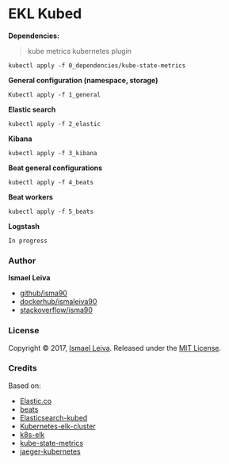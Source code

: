 # EKL Kubed

**Dependencies:**

> kube metrics kubernetes plugin

`kubectl apply -f 0_dependencies/kube-state-metrics`

**General configuration (namespace, storage)**

`Kubectl apply -f 1_general`

**Elastic search**

`kubectl apply -f 2_elastic`

**Kibana**

`kubectl apply -f 3_kibana`

**Beat general configurations**

`kubectl apply -f 4_beats`

**Beat workers**

`kubectl apply -f 5_beats`

**Logstash**

`In progress`

### Author

**Ismael Leiva**

* [github/isma90](https://github.com/isma90)
* [dockerhub/ismaleiva90](https://hub.docker.com/u/ismaleiva90)
* [stackoverflow/isma90](https://stackoverflow.com/users/2043313/isma90?tab=profile)

### License

Copyright © 2017, [Ismael Leiva](https://github.com/isma90).
Released under the [MIT License](LICENSE).

### Credits

Based on: 
- [Elastic.co](https://www.elastic.co/guide/en/logstash/7.0/index.html)
- [beats](https://github.com/elastic/beats/tree/master/deploy/kubernetes)
- [Elasticsearch-kubed](https://github.com/jswidler/elasticsearch-kubed)
- [Kubernetes-elk-cluster](https://github.com/pires/kubernetes-elk-cluster)
- [k8s-elk](https://github.com/neogenix/k8s-elk)
- [kube-state-metrics](https://github.com/kubernetes/kube-state-metrics)
- [jaeger-kubernetes](https://github.com/jaegertracing/jaeger-kubernetes#production-setup)
